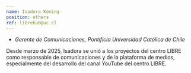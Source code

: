 ```yaml
---
name: Isadora Koning
position: others
ref: librehub@uc.cl
---
```


- _Gerente de Comunicaciones, Pontificia Universidad Católica de Chile_<br>

Desde marzo de 2025, Isadora se unió a los proyectos del centro LIBRE como responsable de comunicaciones y de la plataforma de medios, especialmente del desarrollo del canal YouTube del centro LIBRE.
